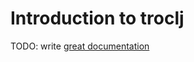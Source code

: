 # Introduction to troclj

TODO: write [great documentation](http://jacobian.org/writing/what-to-write/)
